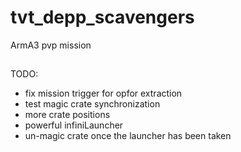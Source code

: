 tvt_depp_scavengers
===================

ArmA3 pvp mission


##

TODO:

* fix mission trigger for opfor extraction
* test magic crate synchronization
* more crate positions
* powerful infiniLauncher
* un-magic crate once the launcher has been taken
